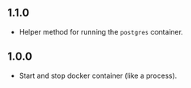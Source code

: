 ## 1.1.0

- Helper method for running the `postgres` container.

## 1.0.0

- Start and stop docker container (like a process).
